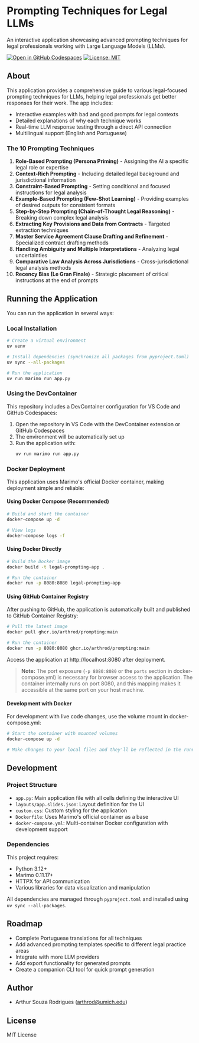 # Prompting Techniques for Legal LLMs

An interactive application showcasing advanced prompting techniques for legal professionals working with Large Language Models (LLMs).

[![Open in GitHub Codespaces](https://github.com/codespaces/badge.svg)](https://codespaces.new/arthrod/prompting)
[![License: MIT](https://img.shields.io/badge/License-MIT-yellow.svg)](https://opensource.org/licenses/MIT)

## About

This application provides a comprehensive guide to various legal-focused prompting techniques for LLMs, helping legal professionals get better responses for their work. The app includes:

- Interactive examples with bad and good prompts for legal contexts
- Detailed explanations of why each technique works
- Real-time LLM response testing through a direct API connection
- Multilingual support (English and Portuguese)

### The 10 Prompting Techniques

1. **Role-Based Prompting (Persona Priming)** - Assigning the AI a specific legal role or expertise
2. **Context-Rich Prompting** - Including detailed legal background and jurisdictional information
3. **Constraint-Based Prompting** - Setting conditional and focused instructions for legal analysis
4. **Example-Based Prompting (Few-Shot Learning)** - Providing examples of desired outputs for consistent formats
5. **Step-by-Step Prompting (Chain-of-Thought Legal Reasoning)** - Breaking down complex legal analysis
6. **Extracting Key Provisions and Data from Contracts** - Targeted extraction techniques
7. **Master Service Agreement Clause Drafting and Refinement** - Specialized contract drafting methods
8. **Handling Ambiguity and Multiple Interpretations** - Analyzing legal uncertainties
9. **Comparative Law Analysis Across Jurisdictions** - Cross-jurisdictional legal analysis methods
10. **Recency Bias (Le Gran Finale)** - Strategic placement of critical instructions at the end of prompts

## Running the Application

You can run the application in several ways:

### Local Installation

```bash
# Create a virtual environment
uv venv

# Install dependencies (synchronize all packages from pyproject.toml)
uv sync --all-packages

# Run the application
uv run marimo run app.py
```

### Using the DevContainer

This repository includes a DevContainer configuration for VS Code and GitHub Codespaces:

1. Open the repository in VS Code with the DevContainer extension or GitHub Codespaces
2. The environment will be automatically set up
3. Run the application with:
   ```bash
   uv run marimo run app.py
   ```

### Docker Deployment

This application uses Marimo's official Docker container, making deployment simple and reliable:

#### Using Docker Compose (Recommended)
```bash
# Build and start the container
docker-compose up -d

# View logs
docker-compose logs -f
```

#### Using Docker Directly
```bash
# Build the Docker image
docker build -t legal-prompting-app .

# Run the container
docker run -p 8080:8080 legal-prompting-app
```

#### Using GitHub Container Registry
After pushing to GitHub, the application is automatically built and published to GitHub Container Registry:

```bash
# Pull the latest image
docker pull ghcr.io/arthrod/prompting:main

# Run the container
docker run -p 8080:8080 ghcr.io/arthrod/prompting:main
```

Access the application at http://localhost:8080 after deployment.

> **Note:** The port exposure (`-p 8080:8080` or the `ports` section in docker-compose.yml) is necessary for browser access to the application. The container internally runs on port 8080, and this mapping makes it accessible at the same port on your host machine.

#### Development with Docker

For development with live code changes, use the volume mount in docker-compose.yml:

```bash
# Start the container with mounted volumes
docker-compose up -d

# Make changes to your local files and they'll be reflected in the running app
```

## Development

### Project Structure

- `app.py`: Main application file with all cells defining the interactive UI
- `layouts/app.slides.json`: Layout definition for the UI
- `custom.css`: Custom styling for the application
- `Dockerfile`: Uses Marimo's official container as a base
- `docker-compose.yml`: Multi-container Docker configuration with development support

### Dependencies

This project requires:
- Python 3.12+
- Marimo 0.11.17+
- HTTPX for API communication
- Various libraries for data visualization and manipulation

All dependencies are managed through `pyproject.toml` and installed using `uv sync --all-packages`.

## Roadmap

- Complete Portuguese translations for all techniques
- Add advanced prompting templates specific to different legal practice areas
- Integrate with more LLM providers
- Add export functionality for generated prompts
- Create a companion CLI tool for quick prompt generation

## Author

- Arthur Souza Rodrigues (arthrod@umich.edu)

## License

MIT License
